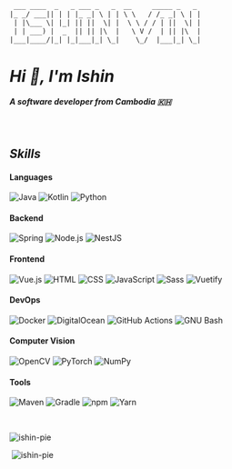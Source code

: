 <!-- ### Hi there 👋 -->

<!--
**ishin-pie/ishin-pie** is a ✨ _special_ ✨ repository because its `README.md` (this file) appears on your GitHub profile.

Here are some ideas to get you started:

- 🔭 I’m currently working on ...
- 🌱 I’m currently learning ...
- 👯 I’m looking to collaborate on ...
- 🤔 I’m looking for help with ...
- 💬 Ask me about ...
- 📫 How to reach me: ...
- 😄 Pronouns: ...
- ⚡ Fun fact: ...
-->

```diff
 ___ ____  _   _ ___ _   _  __     _____ _   _
|_ _/ ___|| | | |_ _| \ | | \ \   / /_ _| \ | |
 | |\___ \| |_| || ||  \| |  \ \ / / | ||  \| |
 | | ___) |  _  || || |\  |   \ V /  | || |\  |
|___|____/|_| |_|___|_| \_|    \_/  |___|_| \_|
```

<h1><i>Hi 👋, I'm Ishin</i></h1>
<h5><i>A software developer from Cambodia 🇰🇭</i></h5>

<br />

<h2><i>Skills</i></h2>

#### Languages

![Java](https://img.shields.io/badge/-Java-black?style=flat-square&logo=java&logoColor=white)
![Kotlin](https://img.shields.io/badge/-Kotlin-black?style=flat-square&logo=kotlin&logoColor=white)
![Python](https://img.shields.io/badge/-Python-black?style=flat-square&logo=python)

#### Backend

![Spring](https://img.shields.io/badge/-Spring-black?style=flat-square&logo=Spring)
![Node.js](https://img.shields.io/badge/-Node.js-black?style=flat-square&logo=Node.js)
![NestJS](https://img.shields.io/badge/-NestJS-black?style=flat-square&logo=NestJS&logoColor=EA2845)

#### Frontend

![Vue.js](https://img.shields.io/badge/-Vue.js-black?style=flat-square&logo=Vue.js)
![HTML](https://img.shields.io/badge/-HTML-black?style=flat-square&logo=HTML5)
![CSS](https://img.shields.io/badge/-CSS-black?style=flat-square&logo=CSS3&logoColor=264de4)
![JavaScript](https://img.shields.io/badge/-JavaScript-black?style=flat-square&logo=javascript)
![Sass](https://img.shields.io/badge/-Sass-black?style=flat-square&logo=Sass)
![Vuetify](https://img.shields.io/badge/-Vuetify-black?style=flat-square&logo=vuetify&logoColor=1867C0)

#### DevOps

![Docker](https://img.shields.io/badge/-Docker-black?style=flat-square&logo=docker)
![DigitalOcean](https://img.shields.io/badge/-DigitalOcean-black?style=flat-square&logo=digitalocean)
![GitHub Actions](https://img.shields.io/badge/-GitHub_Actions-black?style=flat-square&logo=github-actions&logoColor=white)
![GNU Bash](https://img.shields.io/badge/-Bash-black?style=flat-square&logoColor=white&logo=gnu-bash)

#### Computer Vision

![OpenCV](https://img.shields.io/badge/-OpenCV-black?style=flat-square&logo=opencv)
![PyTorch](https://img.shields.io/badge/-PyTorch-black?style=flat-square&logo=pytorch)
![NumPy](https://img.shields.io/badge/-NumPy-black?style=flat-square&logo=numpy)

#### Tools

![Maven](https://img.shields.io/badge/-Maven-black?style=flat-square&logo=apache-maven)
![Gradle](https://img.shields.io/badge/-Gradle-black?style=flat-square&logo=Gradle)
![npm](https://img.shields.io/badge/-npm-black?style=flat-square&logo=npm)
![Yarn](https://img.shields.io/badge/-Yarn-black?style=flat-square&logo=Yarn)

<br />
<p><img src="https://github-readme-stats.vercel.app/api/top-langs?username=ishin-pie&show_icons=true&locale=en&layout=compact&theme=dark&" alt="ishin-pie" /></p>

<p>&nbsp;<img src="https://github-readme-stats.vercel.app/api?username=ishin-pie&count_private=true&show_icons=true&locale=en&theme=dark&hide_rank=true" alt="ishin-pie" /></p>
